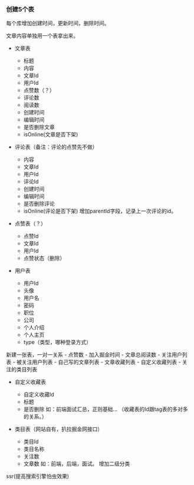 ### 创建5个表
每个库增加创建时间，更新时间，删除时间。

文章内容单独用一个表拿出来。

- 文章表
    - 标题
    - 内容
    - 文章Id
    - 用户Id
    - 点赞数（？）
    - 评论数
    - 阅读数
    - 创建时间
    - 编辑时间
    - 是否删除文章
    - isOnline(文章是否下架)


- 评论表（备注：评论的点赞先不做）
    - 内容
    - 文章Id
    - 用户Id
    - 评论Id
    - 创建时间
    - 编辑时间
    - 是否删除评论
    - isOnline(评论是否下架)
增加parentId字段，记录上一次评论的id。      

- 点赞表（？）   
    - 点赞Id
    - 文章Id
    - 用户Id
    - 点赞状态（删除）


- 用户表
    - 用户Id
    - 头像
    - 用户名
    - 密码
    - 职位
    - 公司
    - 个人介绍
    - 个人主页
    - type（类型，哪种登录方式）

新建一张表，一对一关系
    - 点赞数
    - 加入掘金时间
    - 文章总阅读数
    - 关注用户列表
    - 被关注用户列表
    - 自己写的文章列表
    - 文章收藏列表
    - 自定义收藏列表
    - 关注的类目列表


- 自定义收藏表
    - 自定义收藏Id
    - 标题
    - 是否删除
如：前端面试汇总，正则基础...
（收藏表的Id跟tag表的多对多的关系。）

- 类目表（网站自有，扒拉掘金网接口）
    - 类目Id
    - 类目名称
    - 关注数
    - 文章数
如：前端，后端，面试。
增加二级分类


ssr(提高搜索引擎怕虫效果)
